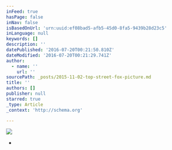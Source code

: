 ```yaml
---
inFeed: true
hasPage: false
inNav: false
isBasedOnUrl: 'urn:uuid:ef08bad5-afb5-45d0-8fa5-9439b28d23c5'
inLanguage: null
keywords: []
description: ''
datePublished: '2016-07-20T00:21:50.810Z'
dateModified: '2016-07-20T00:21:29.741Z'
author:
  - name: ''
    url: ''
sourcePath: _posts/2015-11-02-top-street-fox-picture.md
title: ''
authors: []
publisher: null
starred: true
_type: Article
_context: 'http://schema.org'

---
```

![](https://the-grid-user-content.s3-us-west-2.amazonaws.com/d59d85c2-db1a-4411-a68f-a29f4befe969.png)

*